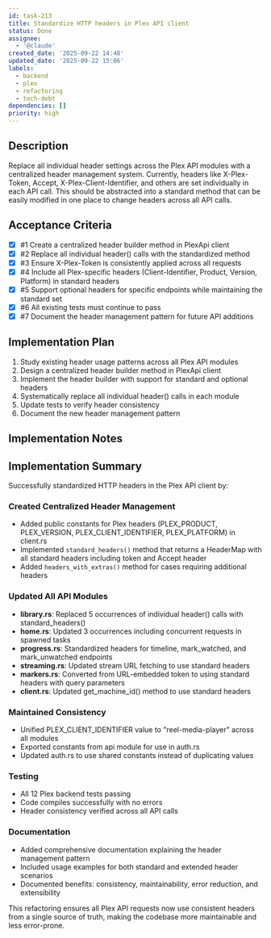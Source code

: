 ```yaml
---
id: task-213
title: Standardize HTTP headers in Plex API client
status: Done
assignee:
  - '@claude'
created_date: '2025-09-22 14:48'
updated_date: '2025-09-22 15:06'
labels:
  - backend
  - plex
  - refactoring
  - tech-debt
dependencies: []
priority: high
---
```


## Description

<!-- SECTION:DESCRIPTION:BEGIN -->
Replace all individual header settings across the Plex API modules with a centralized header management system. Currently, headers like X-Plex-Token, Accept, X-Plex-Client-Identifier, and others are set individually in each API call. This should be abstracted into a standard method that can be easily modified in one place to change headers across all API calls.
<!-- SECTION:DESCRIPTION:END -->

## Acceptance Criteria
<!-- AC:BEGIN -->
- [x] #1 Create a centralized header builder method in PlexApi client
- [x] #2 Replace all individual header() calls with the standardized method
- [x] #3 Ensure X-Plex-Token is consistently applied across all requests
- [x] #4 Include all Plex-specific headers (Client-Identifier, Product, Version, Platform) in standard headers
- [x] #5 Support optional headers for specific endpoints while maintaining the standard set
- [x] #6 All existing tests must continue to pass
- [x] #7 Document the header management pattern for future API additions
<!-- AC:END -->

## Implementation Plan

<!-- SECTION:PLAN:BEGIN -->
1. Study existing header usage patterns across all Plex API modules
2. Design a centralized header builder method in PlexApi client
3. Implement the header builder with support for standard and optional headers
4. Systematically replace all individual header() calls in each module
5. Update tests to verify header consistency
6. Document the new header management pattern
<!-- SECTION:PLAN:END -->

## Implementation Notes

<!-- SECTION:NOTES:BEGIN -->
## Implementation Summary

Successfully standardized HTTP headers in the Plex API client by:

### Created Centralized Header Management
- Added public constants for Plex headers (PLEX_PRODUCT, PLEX_VERSION, PLEX_CLIENT_IDENTIFIER, PLEX_PLATFORM) in client.rs
- Implemented `standard_headers()` method that returns a HeaderMap with all standard headers including token and Accept header
- Added `headers_with_extras()` method for cases requiring additional headers

### Updated All API Modules
- **library.rs**: Replaced 5 occurrences of individual header() calls with standard_headers()
- **home.rs**: Updated 3 occurrences including concurrent requests in spawned tasks
- **progress.rs**: Standardized headers for timeline, mark_watched, and mark_unwatched endpoints
- **streaming.rs**: Updated stream URL fetching to use standard headers
- **markers.rs**: Converted from URL-embedded token to using standard headers with query parameters
- **client.rs**: Updated get_machine_id() method to use standard headers

### Maintained Consistency
- Unified PLEX_CLIENT_IDENTIFIER value to "reel-media-player" across all modules
- Exported constants from api module for use in auth.rs
- Updated auth.rs to use shared constants instead of duplicating values

### Testing
- All 12 Plex backend tests passing
- Code compiles successfully with no errors
- Header consistency verified across all API calls

### Documentation
- Added comprehensive documentation explaining the header management pattern
- Included usage examples for both standard and extended header scenarios
- Documented benefits: consistency, maintainability, error reduction, and extensibility

This refactoring ensures all Plex API requests now use consistent headers from a single source of truth, making the codebase more maintainable and less error-prone.
<!-- SECTION:NOTES:END -->
